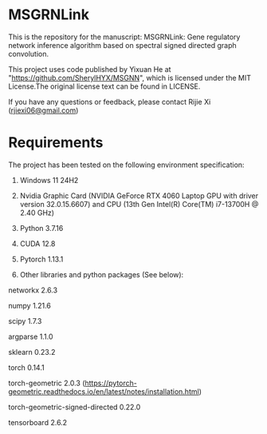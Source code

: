 # MSGRNLink
This is the repository for the manuscript: MSGRNLink: Gene regulatory network inference algorithm based on spectral signed directed graph convolution.

This project uses code published by Yixuan He at "https://github.com/SherylHYX/MSGNN", which is licensed under the MIT License.The original license text can be found in LICENSE.

If you have any questions or feedback, please contact Rijie Xi (rjiexi06@gmail.com)

# Requirements
The project has been tested on the following environment specification:

1. Windows 11 24H2
   
2. Nvidia Graphic Card (NVIDIA GeForce RTX 4060 Laptop GPU with driver version 32.0.15.6607) and CPU (13th Gen Intel(R) Core(TM) i7-13700H @ 2.40 GHz)
   
3. Python 3.7.16
   
4. CUDA 12.8
   
5. Pytorch 1.13.1
    
6. Other libraries and python packages (See below):

  networkx                        2.6.3

  numpy                           1.21.6

  scipy                           1.7.3

  argparse                        1.1.0

  sklearn                         0.23.2

  torch                           0.14.1

  torch-geometric                 2.0.3 (https://pytorch-geometric.readthedocs.io/en/latest/notes/installation.html)

  torch-geometric-signed-directed 0.22.0

  tensorboard                     2.6.2

